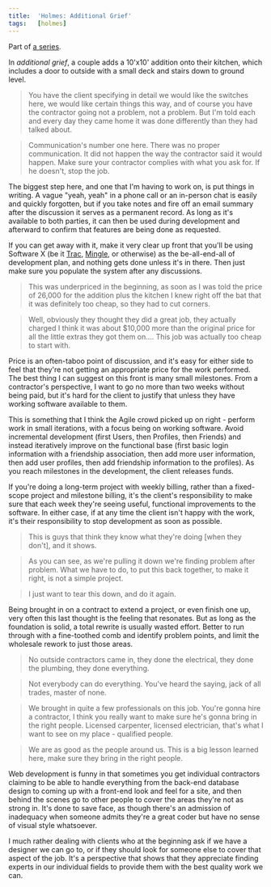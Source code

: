 ```yaml
---
title:  'Holmes: Additional Grief'
tags:   [holmes]
---
```


Part of [a series](http://blog.tracefunc.com/2008/04/01/holmes-on-software).

In *additional grief*, a couple adds a 10'x10' addition onto their kitchen, which includes a door to outside with a small deck and stairs down to ground level.


> You have the client specifying in detail we would like the switches here, we would like certain things this way, and of course you have the contractor going not a problem, not a problem.  But I'm told each and every day they came home it was done differently than they had talked about.

> Communication's number one here. There was no proper communication. It did not happen the way the contractor said it would happen.  Make sure your contractor complies with what you ask for.  If he doesn't, stop the job.

The biggest step here, and one that I'm having to work on, is put things in writing.  A vague "yeah, yeah" in a phone call or an in-person chat is easily and quickly forgotten, but if you take notes and fire off an email summary after the discussion it serves as a permanent record.  As long as it's available to both parties, it can then be used during development and afterward to confirm that features are being done as requested.

If you can get away with it, make it very clear up front that you'll be using Software X (be it [Trac][], [Mingle][], or otherwise) as the be-all-end-all of development plan, and nothing gets done unless it's in there.  Then just make sure you populate the system after any discussions.

[Trac]: http://trac.edgewall.org/
[Mingle]: http://studios.thoughtworks.com/mingle-project-intelligence



> This was underpriced in the beginning, as soon as I was told the price of 26,000 for the addition plus the kitchen I knew right off the bat that it was definitely too cheap, so they had to cut corners.

> Well, obviously they thought they did a great job, they actually charged I think it was about $10,000 more than the original price for all the little extras they got them on.... This job was actually too cheap to start with.

Price is an often-taboo point of discussion, and it's easy for either side to feel that they're not getting an appropriate price for the work performed.  The best thing I can suggest on this front is many small milestones.  From a contractor's perspective, I want to go no more than two weeks without being paid, but it's hard for the client to justify that unless they have working software available to them.

This is something that I think the Agile crowd picked up on right - perform work in small iterations, with a focus being on working software.  Avoid incremental development (first Users, then Profiles, then Friends) and instead iteratively improve on the functional base (first basic login information with a friendship association, then add more user information, then add user profiles, then add friendship information to the profiles).  As you reach milestones in the development, the client releases funds.

If you're doing a long-term project with weekly billing, rather than a fixed-scope project and milestone billing, it's the client's responsibility to make sure that each week they're seeing useful, functional improvements to the software.  In either case, if at any time the client isn't happy with the work, it's their responsibility to stop development as soon as possible.



> This is guys that think they know what they're doing [when they don't], and it shows.

> As you can see, as we're pulling it down we're finding problem after problem. What we have to do, to put this back together, to make it right, is not a simple project.

> I just want to tear this down, and do it again.

Being brought in on a contract to extend a project, or even finish one up, very often this last thought is the feeling that resonates.  But as long as the foundation is solid, a total rewrite is usually wasted effort.  Better to run through with a fine-toothed comb and identify problem points, and limit the wholesale rework to just those areas.



> No outside contractors came in, they done the electrical, they done the plumbing, they done everything.

> Not everybody can do everything.  You've heard the saying, jack of all trades, master of none.

> We brought in quite a few professionals on this job.  You're gonna hire a contractor, I think you really want to make sure he's gonna bring in the right people.  Licensed carpenter, licensed electrician, that's what I want to see on my place - qualified people.

> We are as good as the people around us. This is a big lesson learned here, make sure they bring in the right people.

Web development is funny in that sometimes you get individual contractors claiming to be able to handle everything from the back-end database design to coming up with a front-end look and feel for a site, and then behind the scenes go to other people to cover the areas they're not as strong in.  It's done to save face, as though there's an admission of inadequacy when someone admits they're a great coder but have no sense of visual style whatsoever.

I much rather dealing with clients who at the beginning ask if we have a designer we can go to, or if they should look for someone else to cover that aspect of the job.  It's a perspective that shows that they appreciate finding experts in our individual fields to provide them with the best quality work we can.

